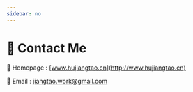 ```yaml
---
sidebar: no
---
```


# 🤟 Contact Me

:link: Homepage
: [www.hujiangtao.cn](http://www.hujiangtao.cn)

:email: Email
: [jiangtao.work@gmail.com](mailto:jiangtao.work@gmail.com)

